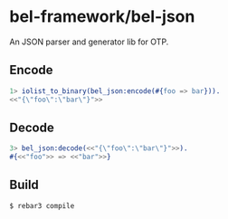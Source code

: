 # bel-framework/bel-json

An JSON parser and generator lib for OTP.

## Encode

```erlang
1> iolist_to_binary(bel_json:encode(#{foo => bar})).
<<"{\"foo\":\"bar\"}">>
```

## Decode

```erlang
3> bel_json:decode(<<"{\"foo\":\"bar\"}">>).
#{<<"foo">> => <<"bar">>}
```

## Build

```shell
$ rebar3 compile
```

